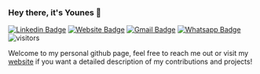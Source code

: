 ### Hey there, it's Younes 👋

[![Linkedin Badge](https://img.shields.io/badge/-LinkedIn-blue?style=flat&logo=Linkedin&logoColor=white&link=https://www.linkedin.com/in/younes-belkada-b1a903145/)](https://www.linkedin.com/in/younes-belkada-b1a903145/)
[![Website Badge](https://img.shields.io/badge/-Website-47CCCC?style=flat&logo=Google-Chrome&logoColor=white&link=https://younesbelkada.github.io/)](https://younesbelkada.github.io/)
[![Gmail Badge](https://img.shields.io/badge/-Gmail-c14438?style=flat&logo=Gmail&logoColor=white&link=mailto:younesbelkada@gmail.com)](mailto:younesbelkada@gmail.com)
[![Whatsapp Badge](https://img.shields.io/badge/-Whatsapp-c14438?style=flat&logo=Whatsapp&logoColor=white&link=mailto:younesbelkada@gmail.com)](mailto:younesbelkada@gmail.com)
![visitors](https://visitor-badge.glitch.me/badge?page_id=younesbelkada.younesbelkada&left_color=green&right_color=red)

Welcome to my personal github page, feel free to reach me out or visit my [website](https://younesbelkada.github.io/) if you want a detailed description of my contributions and projects! 
